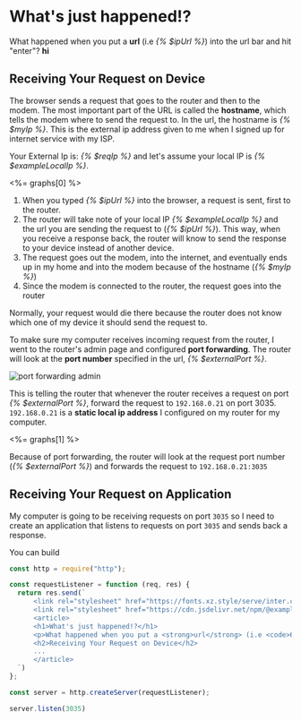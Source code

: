 # What's just happened!?

What happened when you put a **url** (i.e *{% $ipUrl %}*)  into the url bar and hit "enter"? **hi**

## Receiving Your Request on Device

The browser sends a request that goes to the router and then to the modem. 
The most important part of the URL is called the **hostname**, which tells the modem where to send the request to.
In the url, the hostname is *{% $myIp %}*. 
This is the external ip address given to me when I signed up for internet service with my ISP.

Your External Ip is: *{% $reqIp %}* and let's assume your local IP is *{% $exampleLocalIp %}*.

<%= graphs[0] %>

1. When you typed *{% $ipUrl %}* into the browser, a request is sent, first to the router.
2. The router will take note of your local IP *{% $exampleLocalIp %}* and the url you are sending the request to (*{% $ipUrl %}*). This way, when you receive a response back, the router will know to send the response to your device instead of another device.
3. The request goes out the modem, into the internet, and eventually ends up in my home and into the modem because of the hostname (*{% $myIp %}*)
4. Since the modem is connected to the router, the request goes into the router

Normally, your request would die there because the router does not know which one of my device it should send the request to.

To make sure my computer receives incoming request from the router, I went to the router's admin page and configured **port forwarding**. The router will look at the **port number** specified in the url, *{% $externalPort %}*.

![port forwarding admin](https://v3.amayz.dev/public/photos/uploads/port-forwarding.png)

This is telling the router that whenever the router receives a request on port *{% $externalPort %}*, forward the request to `192.168.0.21` on port 3035. `192.168.0.21` is a **static local ip address** I configured on my router for my computer.

<%= graphs[1] %>

Because of port forwarding, the router will look at the request port number (*{% $externalPort %}*) and forwards the request to `192.168.0.21:3035`

## Receiving Your Request on Application

My computer is going to be receiving requests on port `3035` so I need to create an application that listens to requests on port `3035` and sends back a response. 

You can build 

```js
const http = require("http");

const requestListener = function (req, res) {
  return res.send(`
      <link rel="stylesheet" href="https://fonts.xz.style/serve/inter.css">
      <link rel="stylesheet" href="https://cdn.jsdelivr.net/npm/@exampledev/new.css@1.1.2/new.min.css">
      <article>
      <h1>What's just happened!?</h1>
      <p>What happened when you put a <strong>url</strong> (i.e <code>69.181.248.93:8035</code>) into the url bar and hit &quot;enter&quot;?</p>
      <h2>Receiving Your Request on Device</h2>
      ...
      </article>
  `)
};

const server = http.createServer(requestListener);

server.listen(3035)
```

